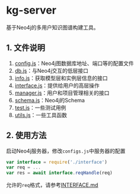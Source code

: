 # kg-server
基于Neo4j的多用户知识图谱构建工具。

## 1. 文件说明
1. [config.js](config.js)：Neo4j图数据库地址、端口等的配置文件
2. [db.js](db.js)：与Neo4j交互的低层接口
3. [info.js](info.js)：获取模型层和实例层信息的接口
4. [interface.js](interface.js)：提供给用户的高层操作
5. [manager.js](manager.js)：用户和项目管理相关的接口
6. [schema.js](schema.js)：Neo4j的Schema
7. [test.js](test.js)：一些测试用例
8. [utils.js](utils.js)：一些工具函数


## 2. 使用方法

启动Neo4j服务器，修改`configs.js`中服务器的配置

```js
var interface = require('./interface')
var req = ...
var res = await interface.reqHandle(req)
```

允许的`req`格式，请参考[INTERFACE.md](INTERFACE.md)